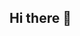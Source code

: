 ## Hi there 👋

<!--
**wehavecrown/wehavecrown** is a ✨ _special_ ✨ repository because its `README.md` (this file) appears on your GitHub profile.

Here are some ideas to get you started:

- 🔭 I’m currently working on ...
- 🌱 I’m currently learning ...
- 👯 I’m looking to collaborate on ...
- 🤔 I’m looking for help with ...
- 💬 Ask me about ...
- 📫 How to reach me: ...
- 😄 Pronouns: ...
- ⚡ Fun fact: ...
-->
<!--
# Hi there! I'm Ade
🎯 **DevOps Engineer** passionate about automation, cloud-native technologies, and CI/CD pipelines.  

## Skills  
- **DevOps Tools**: Git, Jenkins, Docker, Kubernetes, Terraform, Ansible  
- **Cloud Platforms**: AWS (EC2, S3, IAM, CloudWatch, EKS)  
- **Languages**: Python, Bash, Groovy, YAML, HCL, DSL 
- **Monitoring & Logging**: Prometheus, Grafana and CloudWatch  

## Featured Projects  
1. **[E-commerce CI/CD Pipeline](https://github.com/wehavecrown/CICD-Pipeline.git)**  
   Automates the build, test, and deployment of an e-commerce app on Kubernetes.  
   Tools: Jenkins, SonarQube, Docker, Kubernetes, AWS.  

2. **[Infrastructure Automation with Terraform](https://github.com/wehavecrown/terraform_files.git)**  
   Provision AWS infrastructure using Terraform with reusable modules.  

3. **[Ansible Playbooks](https://github.com/wehavecrown/ansible-files.git)**  
   Ansible automation scripts for server configuration and application deployment.  
-->
